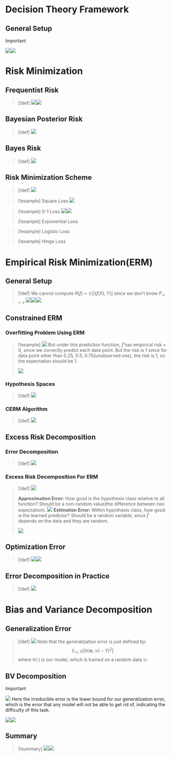 # Decision Theory Framework
## General Setup
> [!important]
> ![](1_Statistical_Learning_Basics.assets/image-20240204191500362.png)![](1_Statistical_Learning_Basics.assets/image-20240204191507845.png)



# Risk Minimization
## Frequentist Risk
> [!def]
> ![](1_Statistical_Learning_Basics.assets/image-20240204191516660.png)![](1_Statistical_Learning_Basics.assets/image-20240204191521298.png)


## Bayesian Posterior Risk
> [!def]
> ![](1_Statistical_Learning_Basics.assets/image-20240204191529633.png)


## Bayes Risk
> [!def]
> ![](1_Statistical_Learning_Basics.assets/image-20240204191542239.png)


## Risk Minimization Scheme
> [!def]
> ![](1_Statistical_Learning_Basics.assets/image-20240204191606163.png)

> [!example] Square Loss
> ![](1_Statistical_Learning_Basics.assets/image-20240204191616853.png)

> [!example] 0-1 Loss
> ![](1_Statistical_Learning_Basics.assets/image-20240204191915993.png)![](1_Statistical_Learning_Basics.assets/image-20240204191922544.png)


> [!example] Exponential Loss


> [!example] Logistic Loss
> 


> [!example] Hinge Loss




# Empirical Risk Minimization(ERM)
## General Setup
> [!def]
> We cannot compute $R(f)=\mathbb{E}[l(f(X),Y)]$ since we don't know $P_{\mathcal{X}\times\mathcal{Y}}$
> ![](1_Statistical_Learning_Basics.assets/image-20240204190646759.png)![](1_Statistical_Learning_Basics.assets/image-20240204191010553.png)![](1_Statistical_Learning_Basics.assets/image-20240204191021924.png)


## Constrained ERM
### Overfitting Problem Using ERM
> [!example]
> ![](1_Statistical_Learning_Basics.assets/image-20240204192535276.png)
> But under this prediction function, $\hat{f}$ has empirical risk = 0, since we correctly predict each data point. But the risk is 1 since for data point other than 0.25, 0.5, 0.75(unobserved one), the risk is 1, so the expectation should be 1.
> 
> ![](1_Statistical_Learning_Basics.assets/image-20240204192840260.png)


### Hypothesis Spaces
> [!def]
> ![](1_Statistical_Learning_Basics.assets/image-20240204192904703.png)



### CERM Algorithm
> [!def]
> ![](1_Statistical_Learning_Basics.assets/image-20240204192947030.png)



## Excess Risk Decomposition
### Error Decomposition
> [!def]
> ![](1_Statistical_Learning_Basics.assets/image-20240204193104265.png)



### Excess Risk Decomposition For ERM
> [!def]
> ![](1_Statistical_Learning_Basics.assets/image-20240204193229770.png)
> 
> **Approximation Error:** How good is the hypothesis class relative to all function? Should be a non-random value(the difference between two expectation).
> ![](1_Statistical_Learning_Basics.assets/image-20240204193310148.png)
> **Estimation Error:** Within hypothesis class, how good is the learned predictor? Should be a random variable, since $\hat{f}$ depends on the data and they are random.
> 
> ![](1_Statistical_Learning_Basics.assets/image-20240204193324762.png)



## Optimization Error
> [!def]
> ![](1_Statistical_Learning_Basics.assets/image-20240204194513195.png)![](1_Statistical_Learning_Basics.assets/image-20240204194448371.png)


## Error Decomposition in Practice
> [!def]
> ![](1_Statistical_Learning_Basics.assets/image-20240204194621134.png)





# Bias and Variance Decomposition
## Generalization Error
> [!def]
> ![](1_Statistical_Learning_Basics.assets/image-20240219103920706.png)
> Note that the generalization error is just defined by:
> $$\mathbb{E}_{\mathcal{D},Y}[(h(\mathbf{x};\mathcal{D})-Y)^2]$$
> where $h(\cdot)$ is our model, which is trained on a random data $\mathcal{D}$.



 

## BV Decomposition
> [!important]
> ![](1_Statistical_Learning_Basics.assets/image-20240219103858369.png)
> Here the irreducible error is the lower bound for our generalization error, which is the error that any model will not be able to get rid of, indicating the difficulty of this task.
> 
> ![](1_Statistical_Learning_Basics.assets/image-20240219104211581.png)![](1_Statistical_Learning_Basics.assets/image-20240219104218402.png)


## Summary
> [!summary] 
> ![](1_Statistical_Learning_Basics.assets/image-20240219104306732.png)![](1_Statistical_Learning_Basics.assets/image-20240219104316356.png)






